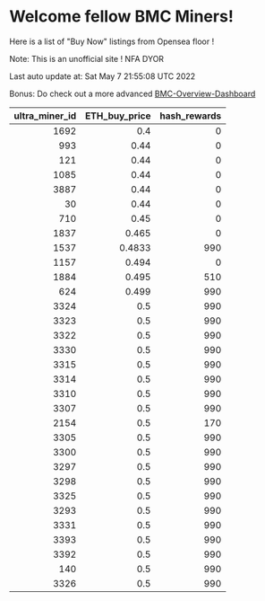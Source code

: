 # Welcome fellow BMC Miners!
Here is a list of "Buy Now" listings from Opensea floor !

Note: This is an unofficial site ! NFA DYOR

Last auto update at: Sat May  7 21:55:08 UTC 2022

Bonus: Do check out a more advanced [BMC-Overview-Dashboard](https://dune.com/defifunk/BMC-Overview-Dashboard)


|   ultra_miner_id |   ETH_buy_price |   hash_rewards |
|-----------------:|----------------:|---------------:|
|             1692 |          0.4    |              0 |
|              993 |          0.44   |              0 |
|              121 |          0.44   |              0 |
|             1085 |          0.44   |              0 |
|             3887 |          0.44   |              0 |
|               30 |          0.44   |              0 |
|              710 |          0.45   |              0 |
|             1837 |          0.465  |              0 |
|             1537 |          0.4833 |            990 |
|             1157 |          0.494  |              0 |
|             1884 |          0.495  |            510 |
|              624 |          0.499  |            990 |
|             3324 |          0.5    |            990 |
|             3323 |          0.5    |            990 |
|             3322 |          0.5    |            990 |
|             3330 |          0.5    |            990 |
|             3315 |          0.5    |            990 |
|             3314 |          0.5    |            990 |
|             3310 |          0.5    |            990 |
|             3307 |          0.5    |            990 |
|             2154 |          0.5    |            170 |
|             3305 |          0.5    |            990 |
|             3300 |          0.5    |            990 |
|             3297 |          0.5    |            990 |
|             3298 |          0.5    |            990 |
|             3325 |          0.5    |            990 |
|             3293 |          0.5    |            990 |
|             3331 |          0.5    |            990 |
|             3393 |          0.5    |            990 |
|             3392 |          0.5    |            990 |
|              140 |          0.5    |            990 |
|             3326 |          0.5    |            990 |
